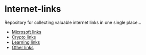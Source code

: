 # Internet-links
Repository for collecting valuable internet links in one single place...

* [Microsoft links](./microsoft-links.md)
* [Crypto links](./crypto-links.md)
* [Learning links](./learning-links.md)
* [Other links](./misc-links.md)